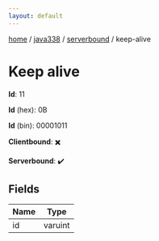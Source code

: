 ```yaml
---
layout: default
---
```


[home](/)  /  [java338](/protocol/java338)  /  [serverbound](/protocol/java338/serverbound)  /  keep-alive

# Keep alive

**Id**: 11

**Id** (hex): 0B

**Id** (bin): 00001011

**Clientbound**: ✖️

**Serverbound**: ✔️

## Fields

Name | Type
---|---
id | varuint

